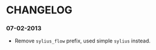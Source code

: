 CHANGELOG
=========

### 07-02-2013

* Remove ``sylius_flow`` prefix, used simple ``sylius`` instead.
